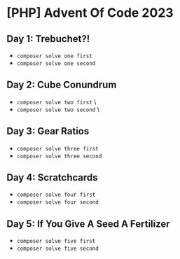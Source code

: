 # [PHP] Advent Of Code 2023

## Day 1: Trebuchet?!
- `composer solve one first`
- `composer solve one second`
## Day 2: Cube Conundrum
- `composer solve two first` \
- `composer solve two second` \
## Day 3: Gear Ratios
- `composer solve three first`
- `composer solve three second`
## Day 4: Scratchcards
- `composer solve four first`
- `composer solve four second`
## Day 5: If You Give A Seed A Fertilizer
- `composer solve five first`
- `composer solve five second`
